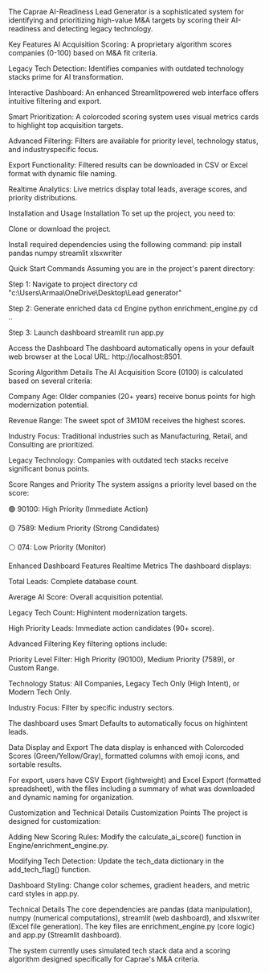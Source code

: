 The Caprae AI-Readiness Lead Generator is a sophisticated system for identifying and prioritizing high-value M&A targets by scoring their AI-readiness and detecting legacy technology.

Key Features
AI Acquisition Scoring: A proprietary algorithm scores companies (0-100) based on M&A fit criteria.

Legacy Tech Detection: Identifies companies with outdated technology stacks prime for AI transformation.

Interactive Dashboard: An enhanced Streamlitpowered web interface offers intuitive filtering and export.

Smart Prioritization: A colorcoded scoring system uses visual metrics cards to highlight top acquisition targets.

Advanced Filtering: Filters are available for priority level, technology status, and industryspecific focus.

Export Functionality: Filtered results can be downloaded in CSV or Excel format with dynamic file naming.

Realtime Analytics: Live metrics display total leads, average scores, and priority distributions.

Installation and Usage
Installation
To set up the project, you need to:

Clone or download the project.

Install required dependencies using the following command:
pip install pandas numpy streamlit xlsxwriter

Quick Start Commands
Assuming you are in the project's parent directory:

Step 1: Navigate to project directory
cd "c:\Users\Armaa\OneDrive\Desktop\Lead generator"

Step 2: Generate enriched data
cd Engine
python enrichment_engine.py
cd ..

Step 3: Launch dashboard
streamlit run app.py

Access the Dashboard
The dashboard automatically opens in your default web browser at the Local URL: http://localhost:8501.

Scoring Algorithm Details
The AI Acquisition Score (0100) is calculated based on several criteria:

Company Age: Older companies (20+ years) receive bonus points for high modernization potential.

Revenue Range: The sweet spot of 3M10M receives the highest scores.

Industry Focus: Traditional industries such as Manufacturing, Retail, and Consulting are prioritized.

Legacy Technology: Companies with outdated tech stacks receive significant bonus points.

Score Ranges and Priority
The system assigns a priority level based on the score:

🟢 90100: High Priority (Immediate Action)

🟡 7589: Medium Priority (Strong Candidates)

⚪ 074: Low Priority (Monitor)

Enhanced Dashboard Features
Realtime Metrics
The dashboard displays:

Total Leads: Complete database count.

Average AI Score: Overall acquisition potential.

Legacy Tech Count: Highintent modernization targets.

High Priority Leads: Immediate action candidates (90+ score).

Advanced Filtering
Key filtering options include:

Priority Level Filter: High Priority (90100), Medium Priority (7589), or Custom Range.

Technology Status: All Companies, Legacy Tech Only (High Intent), or Modern Tech Only.

Industry Focus: Filter by specific industry sectors.

The dashboard uses Smart Defaults to automatically focus on highintent leads.

Data Display and Export
The data display is enhanced with Colorcoded Scores (Green/Yellow/Gray), formatted columns with emoji icons, and sortable results.

For export, users have CSV Export (lightweight) and Excel Export (formatted spreadsheet), with the files including a summary of what was downloaded and dynamic naming for organization.

Customization and Technical Details
Customization Points
The project is designed for customization:

Adding New Scoring Rules: Modify the calculate_ai_score() function in Engine/enrichment_engine.py.

Modifying Tech Detection: Update the tech_data dictionary in the add_tech_flag() function.

Dashboard Styling: Change color schemes, gradient headers, and metric card styles in app.py.

Technical Details
The core dependencies are pandas (data manipulation), numpy (numerical computations), streamlit (web dashboard), and xlsxwriter (Excel file generation). The key files are enrichment_engine.py (core logic) and app.py (Streamlit dashboard).

The system currently uses simulated tech stack data and a scoring algorithm designed specifically for Caprae's M&A criteria.
